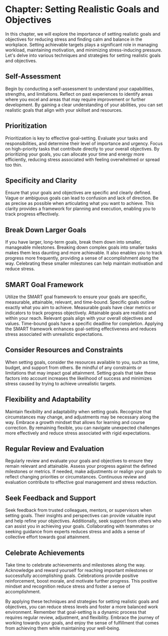 Chapter: Setting Realistic Goals and Objectives
===============================================

In this chapter, we will explore the importance of setting realistic goals and objectives for reducing stress and finding calm and balance in the workplace. Setting achievable targets plays a significant role in managing workload, maintaining motivation, and minimizing stress-inducing pressure. Let's delve into various techniques and strategies for setting realistic goals and objectives.

Self-Assessment
---------------

Begin by conducting a self-assessment to understand your capabilities, strengths, and limitations. Reflect on past experiences to identify areas where you excel and areas that may require improvement or further development. By gaining a clear understanding of your abilities, you can set realistic goals that align with your skillset and resources.

Prioritization
--------------

Prioritization is key to effective goal-setting. Evaluate your tasks and responsibilities, and determine their level of importance and urgency. Focus on high-priority tasks that contribute directly to your overall objectives. By prioritizing your goals, you can allocate your time and energy more efficiently, reducing stress associated with feeling overwhelmed or spread too thin.

Specificity and Clarity
-----------------------

Ensure that your goals and objectives are specific and clearly defined. Vague or ambiguous goals can lead to confusion and lack of direction. Be as precise as possible when articulating what you want to achieve. This clarity provides a framework for planning and execution, enabling you to track progress effectively.

Break Down Larger Goals
-----------------------

If you have larger, long-term goals, break them down into smaller, manageable milestones. Breaking down complex goals into smaller tasks makes them less daunting and more achievable. It also enables you to track progress more frequently, providing a sense of accomplishment along the way. Celebrating these smaller milestones can help maintain motivation and reduce stress.

SMART Goal Framework
--------------------

Utilize the SMART goal framework to ensure your goals are specific, measurable, attainable, relevant, and time-bound. Specific goals outline exactly what you aim to achieve. Measurable goals have clear metrics or indicators to track progress objectively. Attainable goals are realistic and within your reach. Relevant goals align with your overall objectives and values. Time-bound goals have a specific deadline for completion. Applying the SMART framework enhances goal-setting effectiveness and reduces stress associated with unrealistic expectations.

Consider Resources and Constraints
----------------------------------

When setting goals, consider the resources available to you, such as time, budget, and support from others. Be mindful of any constraints or limitations that may impact goal attainment. Setting goals that take these factors into account increases the likelihood of success and minimizes stress caused by trying to achieve unrealistic targets.

Flexibility and Adaptability
----------------------------

Maintain flexibility and adaptability when setting goals. Recognize that circumstances may change, and adjustments may be necessary along the way. Embrace a growth mindset that allows for learning and course correction. By remaining flexible, you can navigate unexpected challenges more effectively and reduce stress associated with rigid expectations.

Regular Review and Evaluation
-----------------------------

Regularly review and evaluate your goals and objectives to ensure they remain relevant and attainable. Assess your progress against the defined milestones or metrics. If needed, make adjustments or realign your goals to reflect changing priorities or circumstances. Continuous review and evaluation contribute to effective goal management and stress reduction.

Seek Feedback and Support
-------------------------

Seek feedback from trusted colleagues, mentors, or supervisors when setting goals. Their insights and perspectives can provide valuable input and help refine your objectives. Additionally, seek support from others who can assist you in achieving your goals. Collaborating with teammates or seeking guidance from experts reduces stress and adds a sense of collective effort towards goal attainment.

Celebrate Achievements
----------------------

Take time to celebrate achievements and milestones along the way. Acknowledge and reward yourself for reaching important milestones or successfully accomplishing goals. Celebrations provide positive reinforcement, boost morale, and motivate further progress. This positive mindset and recognition reduce stress and foster a sense of accomplishment.

By applying these techniques and strategies for setting realistic goals and objectives, you can reduce stress levels and foster a more balanced work environment. Remember that goal-setting is a dynamic process that requires regular review, adjustment, and flexibility. Embrace the journey of working towards your goals, and enjoy the sense of fulfillment that comes from achieving them while maintaining your well-being.
